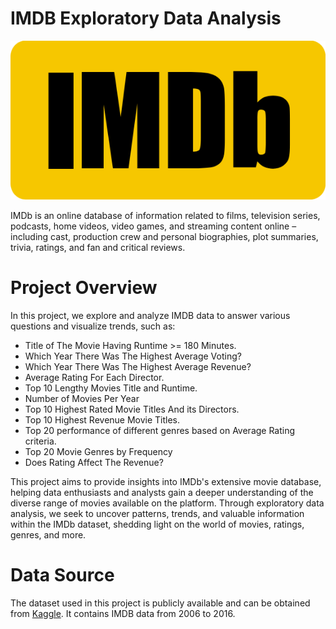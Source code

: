 # IMDB Exploratory Data Analysis

![image](https://github.com/ailaa-jadoo/IMDB-EDA/blob/main/image.png?raw=true)

IMDb is an online database of information related to films, television series, podcasts, home videos, video games, and streaming content online – including cast, production crew and personal biographies, plot summaries, trivia, ratings, and fan and critical reviews.

# Project Overview
In this project, we explore and analyze IMDB data to answer various questions and visualize trends, such as:

- Title of The Movie Having Runtime >= 180 Minutes.
- Which Year There Was The Highest Average Voting?
- Which Year There Was The Highest Average Revenue?
- Average Rating For Each Director.
- Top 10 Lengthy Movies Title and Runtime.
- Number of Movies Per Year
- Top 10 Highest Rated Movie Titles And its Directors.
- Top 10 Highest Revenue Movie Titles.
- Top 20 performance of different genres based on Average Rating criteria.
- Top 20 Movie Genres by Frequency
- Does Rating Affect The Revenue?

This project aims to provide insights into IMDb's extensive movie database, helping data enthusiasts and analysts gain a deeper understanding of the diverse range of movies available on the platform. Through exploratory data analysis, we seek to uncover patterns, trends, and valuable information within the IMDb dataset, shedding light on the world of movies, ratings, genres, and more.
 

# Data Source

The dataset used in this project is publicly available and can be obtained from [Kaggle](https://www.kaggle.com/datasets/PromptCloudHQ/imdb-data). It contains IMDB data from 2006 to 2016.
